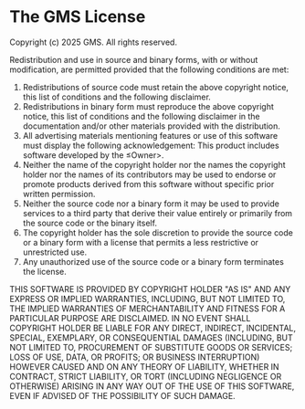 # The GMS License

Copyright (c) 2025 GMS. All rights reserved.

Redistribution and use in source and binary forms, with or without modification, are permitted provided that the following conditions are met:

1. Redistributions of source code must retain the above copyright notice, this list of conditions and the following disclaimer.
2. Redistributions in binary form must reproduce the above copyright notice, this list of conditions and the following disclaimer in the documentation and/or other materials provided with the distribution.
3. All advertising materials mentioning features or use of this software must display the following acknowledgement:
This product includes software developed by the ≤Owner>.
4. Neither the name of the copyright holder nor the names the copyright holder nor the names of its contributors may be used to endorse or promote products derived from this software without specific prior written permission.
5. Neither the source code nor a binary form it may be used to provide services to a third party that derive their value entirely or primarily from the source code or the binary itself.
6. The copyright holder has the sole discretion to provide the source code or a binary form with a license that permits a less restrictive or unrestricted use.
7. Any unauthorized use of the source code or a binary form terminates the license.

THIS SOFTWARE IS PROVIDED BY COPYRIGHT HOLDER "AS IS" AND ANY EXPRESS OR IMPLIED WARRANTIES, INCLUDING, BUT NOT LIMITED TO, THE IMPLIED WARRANTIES OF MERCHANTABILITY AND FITNESS FOR A PARTICULAR PURPOSE ARE DISCLAIMED. IN NO EVENT SHALL COPYRIGHT HOLDER BE LIABLE FOR ANY DIRECT, INDIRECT, INCIDENTAL, SPECIAL, EXEMPLARY, OR CONSEQUENTIAL DAMAGES (INCLUDING, BUT NOT LIMITED TO, PROCUREMENT OF SUBSTITUTE GOODS OR SERVICES; LOSS OF USE, DATA, OR PROFITS; OR BUSINESS INTERRUPTION) HOWEVER CAUSED AND ON ANY THEORY OF LIABILITY, WHETHER IN CONTRACT, STRICT LIABILITY, OR TORT (INCLUDING NEGLIGENCE OR OTHERWISE) ARISING IN ANY WAY OUT OF THE USE OF THIS SOFTWARE, EVEN IF ADVISED OF THE POSSIBILITY OF SUCH DAMAGE.

